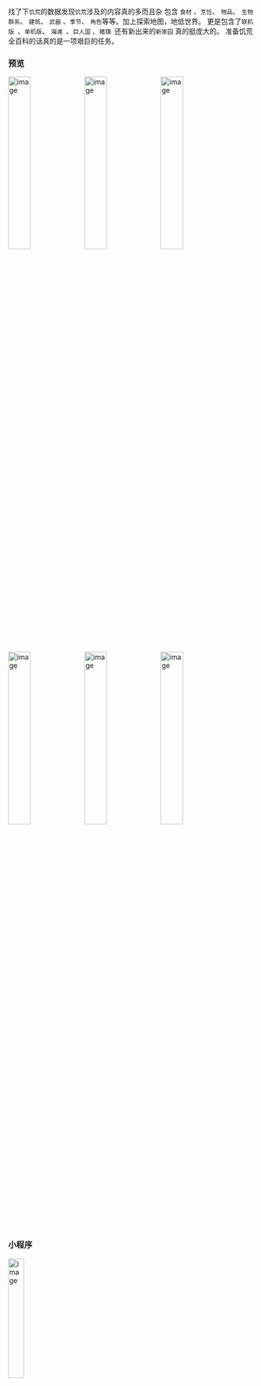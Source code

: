 <!-- intro: 小程序：饥荒全百科，正在上线准备，事情太多， 一项一项做！ -->

找了下`饥荒`的数据发现`饥荒`涉及的内容真的多而且杂
包含 `食材` 、`烹饪`、 `物品`、 `生物群系`、 `建筑`、 `武器` 、`季节`、 `角色`等等。加上探索地图，地低世界。
更是包含了`联机版 `、`单机版`、 `海滩 `、`巨人国` 、`猪镇 `还有新出来的`新家园` 真的挺庞大的。
准备饥荒全百科的话真的是一项艰巨的任务。


### 预览
<img width="30%" alt="image" src="https://github.com/user-attachments/assets/ea7babbe-c121-4ace-b68d-173c6eafee68">

<img width="30%" alt="image" src="https://github.com/user-attachments/assets/7a496f66-f6fb-4cc2-8398-fcb45e15cfe1">

<img width="30%" alt="image" src="https://github.com/user-attachments/assets/6e07007e-0fbf-4d10-add9-5b056acf55b8">

<br />

<img width="30%" alt="image" src="https://github.com/user-attachments/assets/3b4d2d67-30cb-45c2-8760-825d7f16a338">

<img width="30%" alt="image" src="https://github.com/user-attachments/assets/338529c6-b1f7-4a32-a8b5-ef46adafdc17">

<img width="30%" alt="image" src="https://github.com/user-attachments/assets/338529c6-b1f7-4a32-a8b5-ef46adafdc17">


### 小程序

<img width="25%" alt="image" src="https://github.com/user-attachments/assets/9c15272e-5449-4fb7-954a-d56a3125ea89">
